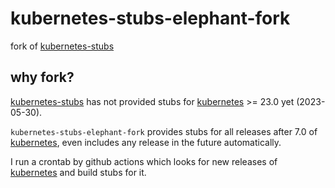 # kubernetes-stubs-elephant-fork

fork of [kubernetes-stubs][1]

## why fork?

[kubernetes-stubs][1] has not provided stubs for [kubernetes][2] >= 23.0 yet (2023-05-30).

`kubernetes-stubs-elephant-fork` provides stubs for all releases after 7.0 of [kubernetes][2],
even includes any release in the future automatically.

I run a crontab by github actions which looks for new releases of [kubernetes][2]
and build stubs for it.

[1]: https://pypi.org/project/kubernetes-stubs
[2]: https://pypi.org/project/kubernetes
